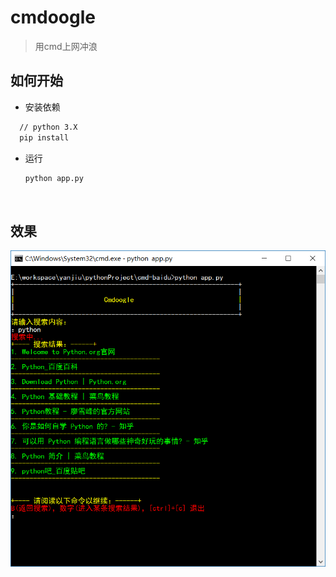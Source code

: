 # cmdoogle
> 用cmd上网冲浪
## 如何开始

* 安装依赖
```cmd
  // python 3.X
  pip install
  ```
* 运行
  ```cmd
  python app.py
  ```
   
## 效果
![img](https://github.com/Jon-Millent/cmdoogle/blob/master/20171024114201.png?raw=true)
